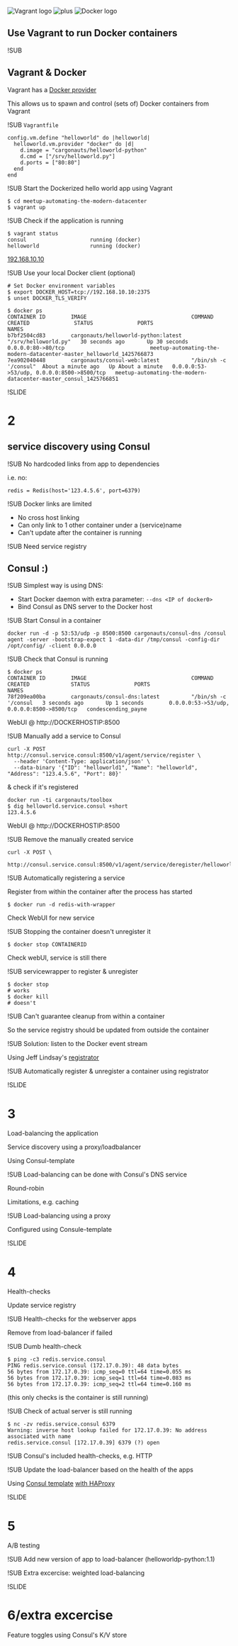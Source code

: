 ![Vagrant logo](img/vagrant-logo.png) <!-- .element: class="noborder" -->
![plus](img/plus.png) <!-- .element: class="noborder" -->
![Docker logo](img/docker-logo-no-text.png) <!-- .element: class="noborder" -->


## Use Vagrant to run Docker containers


!SUB
## Vagrant & Docker

Vagrant has a [Docker provider](http://docs.vagrantup.com/v2/docker/)

This allows us to spawn and control (sets of) Docker containers from Vagrant


!SUB
`Vagrantfile`
```
config.vm.define "helloworld" do |helloworld|
  helloworld.vm.provider "docker" do |d|
    d.image = "cargonauts/helloworld-python"
    d.cmd = ["/srv/helloworld.py"]
    d.ports = ["80:80"]
  end
end
```


!SUB
Start the Dockerized hello world app using Vagrant
```
$ cd meetup-automating-the-modern-datacenter
$ vagrant up
```


!SUB
Check if the application is running

```
$ vagrant status
consul                    running (docker)
helloworld                running (docker)
```

[192.168.10.10](http://192.168.10.10)


!SUB
Use your local Docker client (optional)

```
# Set Docker environment variables
$ export DOCKER_HOST=tcp://192.168.10.10:2375
$ unset DOCKER_TLS_VERIFY

$ docker ps
CONTAINER ID        IMAGE                                 COMMAND                CREATED              STATUS              PORTS                                        NAMES
b7bf2504cd83        cargonauts/helloworld-python:latest   "/srv/helloworld.py"   30 seconds ago       Up 30 seconds       0.0.0.0:80->80/tcp                           meetup-automating-the-modern-datacenter-master_helloworld_1425766873
7ea902040448        cargonauts/consul-web:latest          "/bin/sh -c '/consul"  About a minute ago   Up About a minute   0.0.0.0:53->53/udp, 0.0.0.0:8500->8500/tcp   meetup-automating-the-modern-datacenter-master_consul_1425766851
```



!SLIDE
# 2
## service discovery using Consul


!SUB
No hardcoded links from app to dependencies

i.e. no:
```
redis = Redis(host='123.4.5.6', port=6379)
```


!SUB
Docker links are limited

- No cross host linking
- Can only link to 1 other container under a (service)name
- Can't update after the container is running


!SUB
Need service registry

## Consul :)


!SUB
Simplest way is using DNS:

- Start Docker daemon with extra parameter: `--dns <IP of docker0>`
- Bind Consul as DNS server to the Docker host


!SUB
Start Consul in a container
```
docker run -d -p 53:53/udp -p 8500:8500 cargonauts/consul-dns /consul agent -server -bootstrap-expect 1 -data-dir /tmp/consul -config-dir /opt/config/ -client 0.0.0.0
```


!SUB
Check that Consul is running
```
$ docker ps
CONTAINER ID        IMAGE                                 COMMAND                CREATED             STATUS              PORTS                                        NAMES
78f209ea00ba        cargonauts/consul-dns:latest          "/bin/sh -c '/consul   3 seconds ago       Up 1 seconds        0.0.0.0:53->53/udp, 0.0.0.0:8500->8500/tcp   condescending_payne
```

WebUI @ http://DOCKERHOSTIP:8500


!SUB
Manually add a service to Consul
```
curl -X POST http://consul.service.consul:8500/v1/agent/service/register \
  --header 'Content-Type: application/json' \
  --data-binary '{"ID": "helloworld1", "Name": "helloworld", "Address": "123.4.5.6", "Port": 80}'
```
& check if it's registered
```
docker run -ti cargonauts/toolbox
$ dig helloworld.service.consul +short
123.4.5.6
```

WebUI @ http://DOCKERHOSTIP:8500


!SUB
Remove the manually created service
```
curl -X POST \
	http://consul.service.consul:8500/v1/agent/service/deregister/helloworld1
```


!SUB
Automatically registering a service

Register from within the container after the process has started
```
$ docker run -d redis-with-wrapper
```
Check WebUI for new service


!SUB
Stopping the container doesn't unregister it
```
$ docker stop CONTAINERID
```
Check webUI, service is still there



!SUB
servicewrapper to register & unregister
```
$ docker stop
# works
$ docker kill
# doesn't
```


!SUB
Can't guarantee cleanup from within a container

So the service registry should be updated from outside the container


!SUB
Solution: listen to the Docker event stream

Using Jeff Lindsay's [registrator](https://github.com/gliderlabs/registrator)


!SUB
Automatically register & unregister a container using registrator



!SLIDE
# 3
Load-balancing the application

Service discovery using a proxy/loadbalancer

Using Consul-template



!SUB
Load-balancing can be done with Consul's DNS service

Round-robin

Limitations, e.g. caching


!SUB
Load-balancing using a proxy

Configured using Consule-template



!SLIDE
# 4
Health-checks

Update service registry


!SUB
Health-checks for the webserver apps

Remove from load-balancer if failed



!SUB
Dumb health-check
```
$ ping -c3 redis.service.consul
PING redis.service.consul (172.17.0.39): 48 data bytes
56 bytes from 172.17.0.39: icmp_seq=0 ttl=64 time=0.055 ms
56 bytes from 172.17.0.39: icmp_seq=1 ttl=64 time=0.083 ms
56 bytes from 172.17.0.39: icmp_seq=2 ttl=64 time=0.160 ms
```
(this only checks is the container is still running)


!SUB
Check of actual server is still running
```
$ nc -zv redis.service.consul 6379
Warning: inverse host lookup failed for 172.17.0.39: No address associated with name
redis.service.consul [172.17.0.39] 6379 (?) open
```


!SUB
Consul's included health-checks, e.g. HTTP


!SUB
Update the load-balancer based on the health of the apps

Using [Consul template](https://github.com/hashicorp/consul-template/) [with HAProxy](https://github.com/hashicorp/consul-template#examples)



!SLIDE
# 5
A/B testing


!SUB
Add new version of app to load-balancer
(helloworldp-python:1.1)



!SUB
Extra excercise: weighted load-balancing



!SLIDE
# 6/extra excercise
Feature toggles using Consul's K/V store
